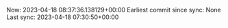 Now: 2023-04-18 08:37:36.138129+00:00 Earliest commit since sync: None Last sync: 2023-04-18 07:30:50+00:00
